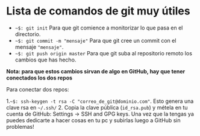 # Lista de comandos de git muy útiles

- `~$: git init` Para que git comience a monitorizar lo que pasa en el directorio.
- `~$: git commit -m "mensaje"` Para que git cree un commit con el mensaje `"mensaje"`.
- `~$: git push origin master` Para que git suba al repositorio remoto los cambios que has hecho.

__Nota: para que estos cambios sirvan de algo en GitHub, hay que tener conectados los dos repos__

Para conectar dos repos:

1.`~$: ssh-keygen -t rsa -C "correo_de_git@dominio.com"`. Esto genera una clave rsa en `~/.ssh/`
2.  Copia la clave pública (`id_rsa.pub`) y métela en tu cuenta de GitHub: Settings -> SSH and GPG keys. Una vez que la tengas ya puedes dedicarte a hacer cosas en tu pc y subirlas luego a GitHub sin problemas!
